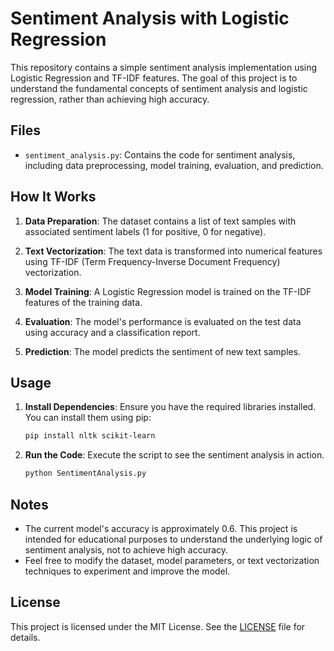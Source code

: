 # Sentiment Analysis with Logistic Regression

This repository contains a simple sentiment analysis implementation using Logistic Regression and TF-IDF features. The goal of this project is to understand the fundamental concepts of sentiment analysis and logistic regression, rather than achieving high accuracy.

## Files

- `sentiment_analysis.py`: Contains the code for sentiment analysis, including data preprocessing, model training, evaluation, and prediction.

## How It Works

1. **Data Preparation**: The dataset contains a list of text samples with associated sentiment labels (1 for positive, 0 for negative).

2. **Text Vectorization**: The text data is transformed into numerical features using TF-IDF (Term Frequency-Inverse Document Frequency) vectorization.

3. **Model Training**: A Logistic Regression model is trained on the TF-IDF features of the training data.

4. **Evaluation**: The model's performance is evaluated on the test data using accuracy and a classification report.

5. **Prediction**: The model predicts the sentiment of new text samples.

## Usage

1. **Install Dependencies**: Ensure you have the required libraries installed. You can install them using pip:
    ```bash
    pip install nltk scikit-learn
    ```

2. **Run the Code**: Execute the script to see the sentiment analysis in action.
    ```bash
    python SentimentAnalysis.py
    ```

## Notes

- The current model's accuracy is approximately 0.6. This project is intended for educational purposes to understand the underlying logic of sentiment analysis, not to achieve high accuracy.
- Feel free to modify the dataset, model parameters, or text vectorization techniques to experiment and improve the model.

## License

This project is licensed under the MIT License. See the [LICENSE](LICENSE) file for details.
